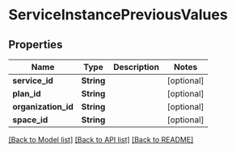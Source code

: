 # ServiceInstancePreviousValues

## Properties

Name | Type | Description | Notes
------------ | ------------- | ------------- | -------------
**service_id** | **String** |  | [optional] 
**plan_id** | **String** |  | [optional] 
**organization_id** | **String** |  | [optional] 
**space_id** | **String** |  | [optional] 

[[Back to Model list]](../README.md#documentation-for-models) [[Back to API list]](../README.md#documentation-for-api-endpoints) [[Back to README]](../README.md)


